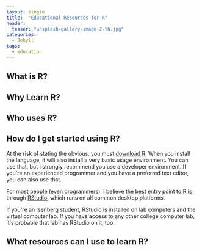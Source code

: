 ```yaml
---
layout: single
title:  "Educational Resources for R"
header:
  teaser: "unsplash-gallery-image-2-th.jpg"
categories: 
  - Jekyll
tags:
  - education
---
```


## What is R?

## Why Learn R?

## Who uses R?



## How do I get started using R?

At the risk of stating the obvious, you must [download R](https://cloud.r-project.org/). When you install the language, it will also install a very basic usage environment. You can use that, but I strongly recommend you use a developer environment. If you're an experienced programmer and you have a preferred text editor, you can also use that.

For most people (even programmers), I believe the best entry point to R is through [RStudio](https://www.rstudio.com), which runs on all common desktop platforms. 

If you're an Isenberg student, RStudio is installed on lab computers and the virtual computer lab. If you have access to any other college computer lab, it's probable that lab has RStudio on it, too.

## What resources can I use to learn R?
